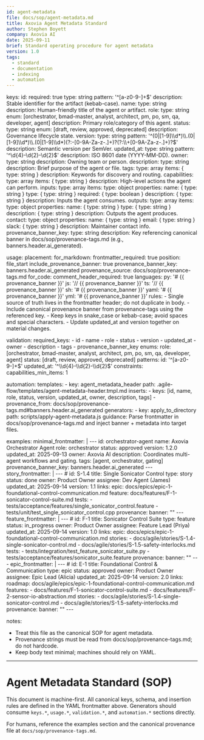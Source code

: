 ```yaml
---
id: agent-metadata
file: docs/sop/agent-metadata.md
title: Axovia Agent Metadata Standard
author: Stephen Boyett
company: Axovia AI
date: 2025-09-11
brief: Standard operating procedure for agent metadata
version: 1.0
tags:
  - standard
  - documentation
  - indexing
  - automation
---
```


keys:
  id:
    required: true
    type: string
    pattern: '^[a-z0-9-]+$'
    description: Stable identifier for the artifact (kebab-case).
    name:
      type: string
      description: Human-friendly title of the agent or artifact.
    role:
      type: string
      enum: [orchestrator, bmad-master, analyst, architect, pm, po, sm, qa, developer, agent]
      description: Primary role/category of this agent.
    status:
      type: string
      enum: [draft, review, approved, deprecated]
      description: Governance lifecycle state.
    version:
      type: string
      pattern: '^(0|[1-9]\\d*)\\.(0|[1-9]\\d*)\\.(0|[1-9]\\d*)(?:-[0-9A-Za-z-.]+)?(?:\\+[0-9A-Za-z-.]+)?$'
      description: Semantic version per SemVer.
    updated_at:
      type: string
      pattern: '^\\d{4}-\\d{2}-\\d{2}$'
      description: ISO 8601 date (YYYY-MM-DD).
    owner:
      type: string
      description: Owning team or person.
    description:
      type: string
      description: Brief purpose of the agent or file.
    tags:
      type: array
      items: { type: string }
      description: Keywords for discovery and routing.
    capabilities:
      type: array
      items: { type: string }
      description: High-level actions the agent can perform.
    inputs:
      type: array
      items:
        type: object
        properties:
          name: { type: string }
          type: { type: string }
          required: { type: boolean }
          description: { type: string }
      description: Inputs the agent consumes.
    outputs:
      type: array
      items:
        type: object
        properties:
          name: { type: string }
          type: { type: string }
          description: { type: string }
      description: Outputs the agent produces.
    contact:
      type: object
      properties:
        name: { type: string }
        email: { type: string }
        slack: { type: string }
      description: Maintainer contact info.
    provenance_banner_key:
      type: string
      description: Key referencing canonical banner in docs/sop/provenance-tags.md (e.g., banners.header.ai_generated).

usage:
  placement:
    for_markdown:
      frontmatter_required: true
      position: file_start
      include_provenance_banner: true
      provenance_banner_key: banners.header.ai_generated
      provenance_source: docs/sop/provenance-tags.md
    for_code:
      comment_header_required: true
      languages:
        py: '# {{ provenance_banner }}'
        js: '// {{ provenance_banner }}'
        ts: '// {{ provenance_banner }}'
        sh: '# {{ provenance_banner }}'
        yaml: '# {{ provenance_banner }}'
        yml: '# {{ provenance_banner }}'
  rules:
    - Single source of truth lives in the frontmatter header; do not duplicate in body.
    - Include canonical provenance banner from provenance-tags using the referenced key.
    - Keep keys in snake_case or kebab-case; avoid spaces and special characters.
    - Update updated_at and version together on material changes.

validation:
  required_keys:
    - id
    - name
    - role
    - status
    - version
    - updated_at
    - owner
    - description
    - tags
    - provenance_banner_key
  enums:
    role: [orchestrator, bmad-master, analyst, architect, pm, po, sm, qa, developer, agent]
    status: [draft, review, approved, deprecated]
  patterns:
    id: '^[a-z0-9-]+$'
    updated_at: '^\\d{4}-\\d{2}-\\d{2}$'
  constraints:
    capabilities_min_items: 1

automation:
  templates:
    - key: agent_metadata_header
      path: .agile-flow/templates/agent-metadata-header.tmpl.md
      inserts:
        - keys: [id, name, role, status, version, updated_at, owner, description, tags]
        - provenance_from: docs/sop/provenance-tags.md#banners.header.ai_generated
  generators:
    - key: apply_to_directory
      path: scripts/apply-agent-metadata.js
      guidance: Parse frontmatter in docs/sop/provenance-tags.md and inject banner + metadata into target files.

examples:
  minimal_frontmatter: |
    ---
    id: orchestrator-agent
    name: Axovia Orchestrator Agent
    role: orchestrator
    status: approved
    version: 1.2.0
    updated_at: 2025-09-13
    owner: Axovia AI
    description: Coordinates multi-agent workflows and gating.
    tags: [agent, orchestrator, gating]
    provenance_banner_key: banners.header.ai_generated
    ---
  story_frontmatter: |
    ---
    # <!-- Generated by •∆• ~•Axovia•ƒløw™•~ -->
    id: S-1.4
    title: Single Sonicator Control
    type: story
    status: done
    owner: Product Owner
    assignee: Dev Agent (James)
    updated_at: 2025-09-14
    version: 1.1
    links:
      epic: docs/epics/epic-1-foundational-control-communication.md
      feature: docs/features/F-1-sonicator-control-suite.md
      tests:
        - tests/acceptance/features/single_sonicator_control.feature
        - tests/unit/test_single_sonicator_control.cpp
    provenance:
      banner: "<!-- Generated by •∆• ~•Axovia•ƒløw™•~ -->"
    ---
  feature_frontmatter: |
    ---
    # <!-- Generated by •∆• ~•Axovia•ƒløw™•~ -->
    id: F-1
    title: Sonicator Control Suite
    type: feature
    status: in_progress
    owner: Product Owner
    assignee: Feature Lead (Priya)
    updated_at: 2025-09-14
    version: 1.0
    links:
      epic: docs/epics/epic-1-foundational-control-communication.md
      stories:
        - docs/agile/stories/S-1.4-single-sonicator-control.md
        - docs/agile/stories/S-1.5-safety-interlocks.md
      tests:
        - tests/integration/test_feature_sonicator_suite.py
        - tests/acceptance/features/sonicator_suite.feature
    provenance:
      banner: "<!-- Generated by •∆• ~•Axovia•ƒløw™•~ -->"
    ---
  epic_frontmatter: |
    ---
    # <!-- Generated by •∆• ~•Axovia•ƒløw™•~ -->
    id: E-1
    title: Foundational Control & Communication
    type: epic
    status: approved
    owner: Product Owner
    assignee: Epic Lead (Alicia)
    updated_at: 2025-09-14
    version: 2.0
    links:
      roadmap: docs/agile/epics/epic-1-foundational-control-communication.md
      features:
        - docs/features/F-1-sonicator-control-suite.md
        - docs/features/F-2-sensor-io-abstraction.md
      stories:
        - docs/agile/stories/S-1.4-single-sonicator-control.md
        - docs/agile/stories/S-1.5-safety-interlocks.md
    provenance:
      banner: "<!-- Generated by •∆• ~•Axovia•ƒløw™•~ -->"
    ---

notes:
  - Treat this file as the canonical SOP for agent metadata.
  - Provenance strings must be read from docs/sop/provenance-tags.md; do not hardcode.
  - Keep body text minimal; machines should rely on YAML.

---

<!-- Generated by ~•Axovia•ƒløw™•~ Agentic Framework -->

# Agent Metadata Standard (SOP)

This document is machine-first. All canonical keys, schema, and insertion rules are defined in the YAML frontmatter above. Generators should consume `keys.*`, `usage.*`, `validation.*`, and `automation.*` sections directly.

For humans, reference the examples section and the canonical provenance file at `docs/sop/provenance-tags.md`.